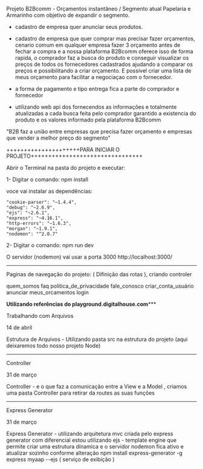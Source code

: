 Projeto B2Bcomm - Orçamentos instantâneo / Segmento atual Papelaria e Armarinho com objetivo de expandir o segmento.

- cadastro de empresa quer anunciar seus produtos.

- cadastro de empresa que quer comprar mas precisar fazer orçamentos, cenario comum em qualquer empresa fazer 3 orçamento antes de fechar a compra e a nossa plataforma B2Bcomm oferece isso de forma rapida, o comprador faz a busca do produto e conseguir visualizar os preços de todos os fornecedores cadastrados ajudando a comparar os preços e possibilitando a criar orçamento. E possivel criar uma lista de meus orçamento para facilitar a negociaçao com o fornecedor.

- a forma de pagamento e tipo entrega fica a parte do comprador e fornecedor

- utilizando web api dos fornecendos as informações e totalmente atualizadas a cada busca feita pelo comprador garantido a existencia do produto e os valores informado pela plataforma B2Bcomm

"B2B faz a união entre empresas que precisa fazer orçamento e empresas que vender a melhor preço do segmento"

+++++++++++++++++++++PARA INICIAR O PROJETO++++++++++++++++++++++++++++++++

Abrir o Terminal na pasta do projeto e executar:

1- Digitar o comando:  npm install
 
   voce vai instalar as dependências:

    "cookie-parser": "~1.4.4",
    "debug": "~2.6.9",
    "ejs": "~2.6.1",
    "express": "~4.16.1",
    "http-errors": "~1.6.3",
    "morgan": "~1.9.1",
    "nodemon": "^2.0.7"
  
2-  Digitar o comando: npm run dev

O servidor (nodemon) vai usar a porta 3000 
http://localhost:3000/


************************************************************************************************************

Paginas de navegação do projeto: (  Difinição das rotas ), criando controler

quem_somos
faq
politica_de_privacidade
fale_conosco
criar_conta_usuário
anunciar
meus_orcamentos
login



************Utilizando referências do playground.digitalhouse.com***************


Trabalhando com Arquivos

14 de abril

Estrutura de Arquivos - Utilizando pasta src na estrutura do projeto (aqui deixaremos todo nosso projeto Node)


-----------------------------------------------------------------------

Controller

31 de março

Controller - e o que faz a comunicação entre a View e a Model , criamos uma pasta Controller para retirar da routes as suas funções 

-----------------------------------------------------------------------

Express Generator

31 de março

Express Generator - utilizando arquitetura mvc criada pelo
express generator com diferencial estou
utilizando ejs - template engine que permite criar uma estrutura dinamica
e  o servidor nodemon fica ativo e atualizar sozinho conforme alteração
npm install express-generator -g
express myaap --ejs ( serviço de exibição )